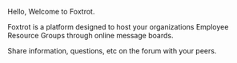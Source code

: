 Hello, Welcome to Foxtrot. 

Foxtrot is a platform designed to host your organizations Employee Resource Groups through online message boards. 

Share information, questions, etc on the forum with your peers. 